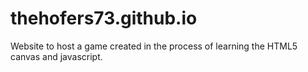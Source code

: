 # thehofers73.github.io
Website to host a game created in the process of learning the HTML5 canvas and javascript.  

